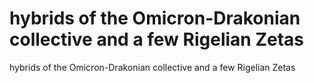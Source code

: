 # hybrids of the Omicron-Drakonian collective and a few Rigelian Zetas

hybrids of the Omicron-Drakonian collective and a few Rigelian Zetas
